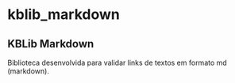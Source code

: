 # kblib_markdown

## KBLib Markdown ##

Biblioteca desenvolvida para validar links de textos em formato md (markdown).
